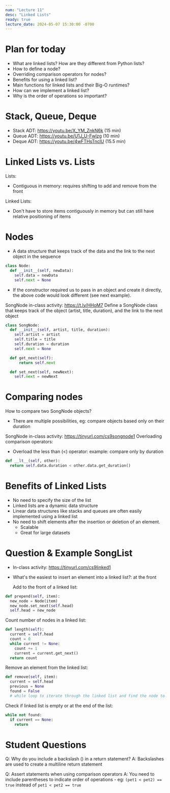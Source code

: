```yaml
---
num: "Lecture 11"
desc: "Linked Lists"
ready: true
lecture_date: 2024-05-07 15:30:00 -0700
---
```


# Plan for today
- What are linked lists? How are they different from Python lists?
- How to define a node?
- Overriding comparison operators for nodes?
- Benefits for using a linked list?
- Main functions for linked lists and their Big-O runtimes?
- How can we implement a linked list?
- Why is the order of operations so important?

# Stack, Queue, Deque
- Stack ADT: https://youtu.be/X_YM_ZnkN6k (15 min)
- Queue ADT: https://youtu.be/U1J_U-Fwlzg (10 min)
- Deque ADT: https://youtu.be/4wFTHsTnclU (15.5 min)

# Linked Lists vs. Lists
Lists:
- Contiguous in memory: requires shifting to add and remove from the front

Linked Lists:
- Don't have to store items contiguously in memory but can still have relative positioning of items

# Nodes
- A data structure that keeps track of the data and the link to the next object in the sequence
```py
class Node:
  def __init__(self, newData):
    self.data = newData
    self.next = None
```
- If the constructor required us to pass in an object and create it directly, the above code would look different (see next example).

SongNode in-class activity: https://t.ly/HHoM7
Define a SongNode class that keeps track of the object (artist, title, duration), and the link to the next object
```py
class SongNode:
  def __init__(self, artist, title, duration):
    self.artist = artist
    self.title = title
    self.duration = duration
    self.next = None

  def get_next(self):
	  return self.next

  def set_next(self, newNext):
  	self.next = newNext
```

# Comparing nodes
How to compare two SongNode objects?
- There are multiple possibilities, eg: compare objects based only on their duration

SongNode in-class activity: https://tinyurl.com/cs9songnode1
Overloading comparison operators:
- Overload the less than (<) operator: example: compare only by duration
```py
def __lt__(self, other):
  return self.data.duration < other.data.get_duration()
```

# Benefits of Linked Lists
- No need to specify the size of the list
- Linked lists are a dynamic data structure
- Linear data structures like stacks and queues are often easily implemented using a linked list
- No need to shift elements after the insertion or deletion of an element.
  - Scalable
  - Great for large datasets
 
# Question & Example SongList
- In-class activity: https://tinyurl.com/cs9linked1
- What's the easiest to insert an element into a linked list?: at the front

  Add to the front of a linked list:
```py
def prepend(self, item):
  new_node = Node(item)
  new_node.set_next(self.head)
  self.head = new_node
```

Count number of nodes in a linked list:
```py
def length(self):
  current = self.head
  count = 0
  while current != None:
    count += 1
    current = current.get_next()
  return count
```

Remove an element from the linked list:
```py
def remove(self, item):
  current = self.head
  previous = None
  found = False
  # while loop to iterate through the linked list and find the node to remove
```

Check if linked list is empty or at the end of the list:
```py
while not found:
  if current == None:
    return
```

# Student Questions
Q: Why do you include a backslash (\) in a return statement? 
A: Backslashes are used to create a multiline return statement

Q: Assert statements when using comparison operators
A: You need to include parentheses to indicate order of operations
	- eg: `(pet1 < pet2) == true` instead of `pet1 < pet2 == true`
